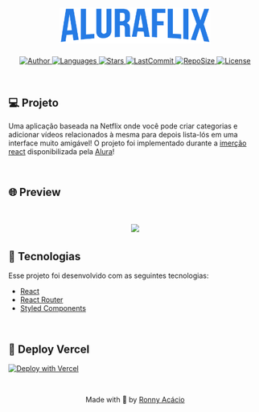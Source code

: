 <h1 align="center">
  <img alt="Aluraflix" title="#delicinha" src=".github/logo.png" width="300px"/>
</h1>

<p align="center">
  <a href="https://github.com/ronnyacacio">
    <img alt="Author" src="https://img.shields.io/badge/author-ronnyacacio-2A7AE4?style=flat-square">
  </a>

  <a href="#">
    <img alt="Languages" src="https://img.shields.io/github/languages/count/ronnyacacio/aluraflix?color=2A7AE4&style=flat-square">
  </a>

  <a href="https://github.com/ronnyacacio/aluraflix/stargazers">
    <img alt="Stars" src="https://img.shields.io/github/stars/ronnyacacio/aluraflix?color=2A7AE4&style=flat-square">
  </a>

  <a href="https://github.com/ronnyacacio/aluraflix/commits/master">
    <img alt="LastCommit" src="https://img.shields.io/github/last-commit/ronnyacacio/aluraflix?color=2A7AE4&style=flat-square">
  </a>

  <a href="#">
    <img alt="RepoSize" src="https://img.shields.io/github/repo-size/ronnyacacio/aluraflix?color=2A7AE4&style=flat-square">
  </a>

  <a href="https://github.com/ronnyacacio/aluraflix/blob/master/LICENSE.md">
    <img alt="License" src="https://img.shields.io/badge/license-MIT-brightgreen?color=2A7AE4&style=flat-square">
  </a>
</p>

<br />

## 💻 Projeto

Uma aplicação baseada na Netflix onde você pode criar categorias e adicionar vídeos relacionados à mesma para depois lista-lós em uma interface muito amigável! O projeto foi implementado durante a [imerção react](https://www.alura.com.br/imersao-react) disponibilizada pela [Alura](https://www.alura.com.br/)!

<br />

## 🌐 Preview

<h1 align="center">
    <img src=".github/aluraflix.gif" />
</h1>

## 🚀 Tecnologias

Esse projeto foi desenvolvido com as seguintes tecnologias:

- [React](https://reactjs.org)
- [React Router](https://reactrouter.com/web/guides/quick-start)
- [Styled Components](https://styled-components.com/)

<br />

## 🔨 Deploy Vercel

[![Deploy with Vercel](https://vercel.com/button?color=000)](https://vercel.com/ronnyacacio/aluraflix)

<br />

<p align="center">
  Made with 💙 by <a href="https://www.linkedin.com/in/ronnyacacio/"> Ronny Acácio </a>
</p>
